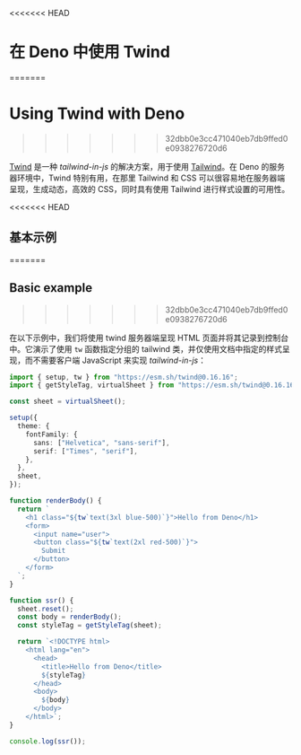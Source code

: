 <<<<<<< HEAD
# 在 Deno 中使用 Twind
=======
# Using Twind with Deno
>>>>>>> 32dbb0e3cc471040eb7db9ffed0e0938276720d6

[Twind](https://twind.dev/) 是一种 _tailwind-in-js_ 的解决方案，用于使用
[Tailwind](https://tailwindcss.com/)。在 Deno 的服务器环境中，Twind
特别有用，在那里 Tailwind 和 CSS 可以很容易地在服务器端呈现，生成动态，高效的
CSS，同时具有使用 Tailwind 进行样式设置的可用性。

<<<<<<< HEAD
## 基本示例
=======
## Basic example
>>>>>>> 32dbb0e3cc471040eb7db9ffed0e0938276720d6

在以下示例中，我们将使用 twind 服务器端呈现 HTML
页面并将其记录到控制台中。它演示了使用 `tw` 函数指定分组的 tailwind
类，并仅使用文档中指定的样式呈现，而不需要客户端 JavaScript 来实现
_tailwind-in-js_：

```ts
import { setup, tw } from "https://esm.sh/twind@0.16.16";
import { getStyleTag, virtualSheet } from "https://esm.sh/twind@0.16.16/sheets";

const sheet = virtualSheet();

setup({
  theme: {
    fontFamily: {
      sans: ["Helvetica", "sans-serif"],
      serif: ["Times", "serif"],
    },
  },
  sheet,
});

function renderBody() {
  return `
    <h1 class="${tw`text(3xl blue-500)`}">Hello from Deno</h1>
    <form>
      <input name="user">
      <button class="${tw`text(2xl red-500)`}">
        Submit
      </button>
    </form>
  `;
}

function ssr() {
  sheet.reset();
  const body = renderBody();
  const styleTag = getStyleTag(sheet);

  return `<!DOCTYPE html>
    <html lang="en">
      <head>
        <title>Hello from Deno</title>
        ${styleTag}
      </head>
      <body>
        ${body}
      </body>
    </html>`;
}

console.log(ssr());
```
